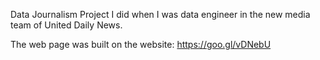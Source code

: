 Data Journalism Project I did when I was data engineer in the new media team of United Daily News.

The web page was built on the website: https://goo.gl/vDNebU
